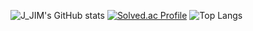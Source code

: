 ![J_JIM's GitHub stats](https://github-readme-stats.vercel.app/api?username=J_JIM&show_icons=true&theme=cobalt)
[![Solved.ac Profile](http://mazassumnida.wtf/api/generate_badge?boj=0906gim@daum.net)](https://solved.ac/0906gim@daum.net)
![Top Langs](https://github-readme-stats.vercel.app/api/top-langs/?username=J_JIM&layout=Demo&theme=cobalt)
